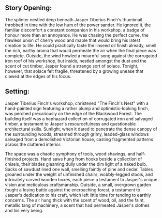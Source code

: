 ## Story Opening:

The splinter nestled deep beneath Jasper Tiberius Finch's thumbnail throbbed in time with the low hum of the power sander. He ignored it, the familiar discomfort a constant companion in his workshop, a badge of honour more than an annoyance. He was chasing the perfect curve, the flawless union of cherry wood and maple that would bring his latest creation to life. He could practically taste the linseed oil finish already, smell the rich, earthy aroma that would permeate the air when the final piece was complete. Outside, the wind howled a mournful song against the corrugated iron roof of his workshop, but inside, nestled amongst the dust and the scent of cut timber, Jasper found a strange sort of solace. Tonight, however, that solace felt fragile, threatened by a growing unease that clawed at the edges of his focus.

## Setting:

Jasper Tiberius Finch's workshop, christened "The Finch's Nest" with a hand-painted sign featuring a rather plump and optimistic-looking finch, was perched precariously on the edge of the Blackwood Forest. The building itself was a haphazard collection of corrugated iron and salvaged timber, a testament to Jasper's resourcefulness and questionable architectural skills. Sunlight, when it dared to penetrate the dense canopy of the surrounding woods, streamed through grimy, leaded-glass windows salvaged from a demolished Victorian house, casting fragmented patterns across the cluttered interior.

The space was a chaotic symphony of tools, wood shavings, and half-finished projects. Hand saws hung from hooks beside a collection of chisels, their blades gleaming dully under the dim light of a naked bulb. Sacks of sawdust lined one wall, smelling faintly of pine and cedar. Tables groaned under the weight of unfinished chairs, wobbly-legged stools, and intricately carved wooden boxes, each piece a testament to Jasper's unique vision and meticulous craftsmanship. Outside, a small, overgrown garden fought a losing battle against the encroaching forest, a testament to Jasper's dedication to his craft, which left little time for tending to earthly concerns. The air hung thick with the scent of wood, oil, and the faint, metallic tang of machinery, a scent that had permeated Jasper's clothes and his very being.
